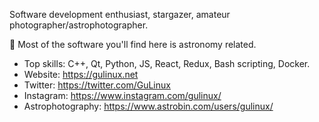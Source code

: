 Software development enthusiast, stargazer, amateur photographer/astrophotographer.

🔭 Most of the software you'll find here is astronomy related.

 - Top skills: C++, Qt, Python, JS, React, Redux, Bash scripting, Docker.
 - Website: https://gulinux.net
 - Twitter: https://twitter.com/GuLinux
 - Instagram: https://www.instagram.com/gulinux/
 - Astrophotography: https://www.astrobin.com/users/gulinux/
<!--
**GuLinux/GuLinux** is a ✨ _special_ ✨ repository because its `README.md` (this file) appears on your GitHub profile.

Here are some ideas to get you started:

- 🔭 I’m currently working on ...
- 🌱 I’m currently learning ...
- 👯 I’m looking to collaborate on ...
- 🤔 I’m looking for help with ...
- 💬 Ask me about ...
- 📫 How to reach me: ...
- 😄 Pronouns: ...
- ⚡ Fun fact: ...
-->
